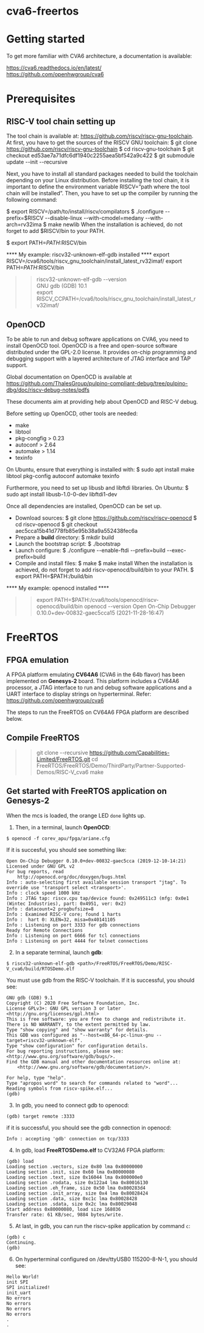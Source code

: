 # cva6-freertos
# Getting started

To get more familiar with CVA6 architecture, a documentation is available:

https://cva6.readthedocs.io/en/latest/
https://github.com/openhwgroup/cva6 

# Prerequisites

## RISC-V tool chain setting up
The tool chain is available at: https://github.com/riscv/riscv-gnu-toolchain.
At first, you have to get the sources of the RISCV GNU toolchain:
$ git clone https://github.com/riscv/riscv-gnu-toolchain 
$ cd riscv-gnu-toolchain 
$ git checkout ed53ae7a71dfc6df1940c2255aea5bf542a9c422
$ git submodule update --init --recursive

Next, you have to install all standard packages needed to build the toolchain depending on your Linux distribution.
Before installing the tool chain, it is important to define the environment variable RISCV=”path where the tool chain will be installed”.
Then, you have to set up the compiler by running the following command:

$ export RISCV=/path/to/install/riscv/compilators
$ ./configure --prefix=$RISCV --disable-linux --with-cmodel=medany --with-arch=rv32ima
$ make newlib 
When the installation is achieved, do not forget to add $RISCV/bin to your PATH.

$ export PATH=$PATH:$RISCV/bin

**** My example: riscv32-unknown-elf-gdb installed ****
export RISCV=<path>/cva6/tools/riscv_gnu_toolchain/install_latest_rv32imaf/
export PATH=$PATH:$RISCV/bin
>> riscv32-unknown-elf-gdb --version                                                                                                                   
>> GNU gdb (GDB) 10.1                                                                                                                                                                                          
>> export RISCV_CCPATH=<path>/cva6/tools/riscv_gnu_toolchain/install_latest_rv32imaf/


## OpenOCD
To be able to run and debug software applications on CVA6, you need to install OpenOCD tool.
OpenOCD is a free and open-source software distributed under the GPL-2.0 license.
It provides on-chip programming and debugging support with a layered architecture of JTAG interface and TAP support.

Global documentation on OpenOCD is available at https://github.com/ThalesGroup/pulpino-compliant-debug/tree/pulpino-dbg/doc/riscv-debug-notes/pdfs

These documents aim at providing help about OpenOCD and RISC-V debug.

Before setting up OpenOCD, other tools are needed:
- make
- libtool
- pkg-congfig > 0.23
- autoconf > 2.64
- automake > 1.14
- texinfo

On Ubuntu, ensure that everything is installed with:
$ sudo apt install make libtool pkg-config autoconf automake texinfo

Furthermore, you need to set up libusb and libftdi libraries.
On Ubuntu:
$ sudo apt install libusb-1.0-0-dev libftdi1-dev

Once all dependencies are installed, OpenOCD can be set up.
- Download sources:
$ git clone https://github.com/riscv/riscv-openocd
$ cd riscv-openocd
$ git checkout aec5cca15b41d778fb85e95b38a9a552438fec6a
- Prepare a **build** directory:
$ mkdir build
- Launch the bootstrap script:
$ ./bootstrap
- Launch configure:
$ ./configure --enable-ftdi --prefix=build --exec-prefix=build
- Compile and install files:
$ make
$ make install
When the installation is achieved, do not forget to add riscv-openocd/build/bin to your PATH.
$ export PATH=$PATH:<path to riscv-openocd>/build/bin

**** My example: openocd installed ****
>> export PATH=$PATH:<path>/cva6/tools/openocd/riscv-openocd/build/bin
>> openocd --version
>> Open On-Chip Debugger 0.10.0+dev-00832-gaec5cca15 (2021-11-28-16:47)

# FreeRTOS

## FPGA emulation
A FPGA platform emulating **CV64A6** (CVA6 in the 64b flavor) has been implemented on **Genesys-2** board.
This platform includes a CV64A6 processor, a JTAG interface to run and debug software applications and a UART interface to display strings on hyperterminal.
Refer: https://github.com/openhwgroup/cva6

The steps to run the FreeRTOS on CV64A6 FPGA platform are described below.

## Compile FreeRTOS
>> git clone --recursive https://github.com/Capabilities-Limited/FreeRTOS.git
>> cd FreeRTOS/FreeRTOS/Demo/ThirdParty/Partner-Supported-Demos/RISC-V_cva6
>> make

## Get started with FreeRTOS application on Genesys-2
When the mcs is loaded, the orange LED `done` lights up.
1. Then, in a terminal, launch **OpenOCD**:
```
$ openocd -f corev_apu/fpga/ariane.cfg
```
If it is succesful, you should see something like:
```
Open On-Chip Debugger 0.10.0+dev-00832-gaec5cca (2019-12-10-14:21)
Licensed under GNU GPL v2
For bug reports, read
    http://openocd.org/doc/doxygen/bugs.html
Info : auto-selecting first available session transport "jtag". To override use 'transport select <transport>'.
Info : clock speed 1000 kHz
Info : JTAG tap: riscv.cpu tap/device found: 0x249511c3 (mfg: 0x0e1 (Wintec Industries), part: 0x4951, ver: 0x2)
Info : datacount=2 progbufsize=8
Info : Examined RISC-V core; found 1 harts
Info :  hart 0: XLEN=32, misa=0x40141105
Info : Listening on port 3333 for gdb connections
Ready for Remote Connections
Info : Listening on port 6666 for tcl connections
Info : Listening on port 4444 for telnet connections

```
2. In a separate terminal, launch **gdb**:
```
$ riscv32-unknown-elf-gdb <path>/FreeRTOS/FreeRTOS/Demo/RISC-V_cva6/build/RTOSDemo.elf   
```
You must use gdb from the RISC-V toolchain. If it is successful, you should see:
```
GNU gdb (GDB) 9.1
Copyright (C) 2020 Free Software Foundation, Inc.
License GPLv3+: GNU GPL version 3 or later <http://gnu.org/licenses/gpl.html>
This is free software: you are free to change and redistribute it.
There is NO WARRANTY, to the extent permitted by law.
Type "show copying" and "show warranty" for details.
This GDB was configured as "--host=x86_64-pc-linux-gnu --target=riscv32-unknown-elf".
Type "show configuration" for configuration details.
For bug reporting instructions, please see:
<http://www.gnu.org/software/gdb/bugs/>.
Find the GDB manual and other documentation resources online at:
    <http://www.gnu.org/software/gdb/documentation/>.

For help, type "help".
Type "apropos word" to search for commands related to "word"...
Reading symbols from riscv-spike.elf...
(gdb) 
```
3. In gdb, you need to connect gdb to openocd:
```
(gdb) target remote :3333
```
if it is successful, you should see the gdb connection in openocd:
```
Info : accepting 'gdb' connection on tcp/3333
```
4. In gdb, load **FreeRTOSDemo.elf** to CV32A6 FPGA platform:
```
(gdb) load
Loading section .vectors, size 0x80 lma 0x80000000
Loading section .init, size 0x60 lma 0x80000080
Loading section .text, size 0x16044 lma 0x800000e0
Loading section .rodata, size 0x122a4 lma 0x80016130
Loading section .eh_frame, size 0x50 lma 0x800283d4
Loading section .init_array, size 0x4 lma 0x80028424
Loading section .data, size 0xc1c lma 0x80028428
Loading section .sdata, size 0x2c lma 0x80029048
Start address 0x80000080, load size 168036
Transfer rate: 61 KB/sec, 9884 bytes/write.
```

5. At last, in gdb, you can run the riscv-spike application by command `c`:
```
(gdb) c
Continuing.
(gdb) 
```

6. On hyperterminal configured on /dev/ttyUSB0 115200-8-N-1, you should see:
```
Hello World!
init SPI
SPI initialized!
init_uart
No errors
No errors
No errors
No errors
.
.

```









